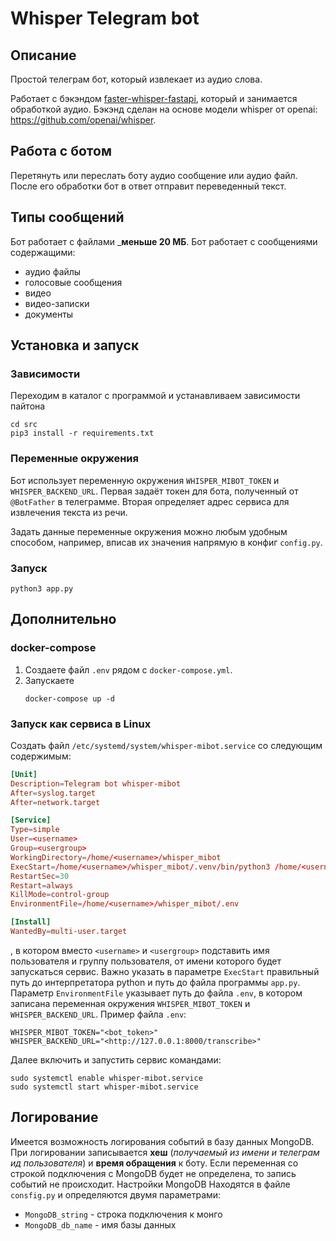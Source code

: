 # Whisper Telegram bot
## Описание
Простой телеграм бот, который извлекает из аудио слова.

Работает с бэкэндом [faster-whisper-fastapi](https://github.com/cucumberian/faster-whisper-fastapi/tree/main), который и занимается обработкой аудио.
Бэкэнд сделан на основе модели whisper от openai: https://github.com/openai/whisper.



## Работа с ботом
Перетянуть или переслать боту аудио сообщение или аудио файл.
После его обработки бот в ответ отправит переведенный текст.

## Типы сообщений
Бот работает с файлами ___меньше 20 МБ__.
Бот работает с сообщениями содержащими:
- аудио файлы
- голосовые сообщения
- видео
- видео-записки
- документы

## Установка и запуск
### Зависимости
Переходим в каталог с программой и устанавливаем зависимости пайтона
```shell
cd src
pip3 install -r requirements.txt
```

### Переменные окружения
Бот использует переменную окружения `WHISPER_MIBOT_TOKEN` и `WHISPER_BACKEND_URL`.
Первая задаёт токен для бота, полученный от `@BotFather` в телеграмме.
Вторая определяет адрес сервиса для извлечения текста из речи.

Задать данные переменные окружения можно любым удобным способом,
например, вписав их значения напрямую в конфиг `config.py`.

### Запуск
```shell
python3 app.py
```

## Дополнительно

### docker-compose

1. Создаете файл `.env` рядом с `docker-compose.yml`.
2. Запускаете
    ```shell
    docker-compose up -d
    ```

### Запуск как сервиса в Linux
Создать файл `/etc/systemd/system/whisper-mibot.service` со следующим содержимым:
```conf
[Unit]
Description=Telegram bot whisper-mibot
After=syslog.target
After=network.target

[Service]
Type=simple
User=<username>
Group=<usergroup>
WorkingDirectory=/home/<username>/whisper_mibot
ExecStart=/home/<username>/whisper_mibot/.venv/bin/python3 /home/<username>/whisper_mibot/app.py
RestartSec=30
Restart=always
KillMode=control-group
EnvironmentFile=/home/<username>/whisper_mibot/.env

[Install]
WantedBy=multi-user.target
```
, в котором вместо `<username>` и `<usergroup>` подставить имя пользователя и группу пользователя, от имени которого будет запускаться сервис.
Важно указать в параметре `ExecStart` правильный путь до интерпретатора python и путь до файла программы `app.py`.
Параметр `EnvironmentFile` указывает путь до файла `.env`, в котором записана переменная окружения `WHISPER_MIBOT_TOKEN` и `WHISPER_BACKEND_URL`.
Пример файла `.env`:
```env
WHISPER_MIBOT_TOKEN="<bot_token>"
WHISPER_BACKEND_URL="<http://127.0.0.1:8000/transcribe>"
```

Далее включить и запустить сервис командами:
```shell
sudo systemctl enable whisper-mibot.service
sudo systemctl start whisper-mibot.service
```

## Логирование
Имеется возможность логирования событий в базу данных MongoDB.
При логировании записывается __хеш__ (_получаемый из имени и телеграм ид пользователя_) и __время обращения__ к боту. Если переменная со строкой подключения с MongoDB будет не определена, то запись событий не происходит.
Настройки MongoDB Находятся в файле `consfig.py` и определяются двумя параметрами:
- `MongoDB_string` - строка подключения к монго
- `MongoDB_db_name` - имя базы данных